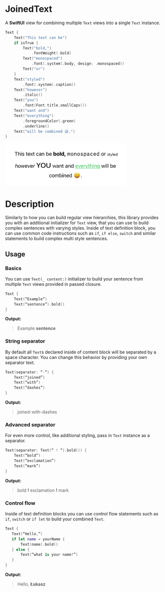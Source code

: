 # JoinedText

A **SwiftUI** view for combining multiple `Text` views into a single `Text` instance.

```swift
Text {
    Text("This text can be")
    if isTrue {
        Text("bold,")
            .fontWeight(.bold)
        Text("monospaced")
            .font(.system(.body, design: .monospaced))
        Text("or")
    }
    Text("styled")
        .font(.system(.caption))
    Text("however")
        .italic()
    Text("you")
        .font(Font.title.smallCaps())
    Text("want and")
    Text("everything")
        .foregroundColor(.green)
        .underline()
    Text("will be combined 😃.")
}
```

![Preview](./Art/Preview.png)

# Description
Similarly to how you can build regular view hierarchies, this library provides you with an additional initializer for `Text` view, that you can use to build complex sentences with varying styles. Inside of text definition block, you can use common code instructions such as `if`, `if else`, `switch` and similar statements to build complex multi style sentences.

## Usage

### Basics
You can use `Text(_ content:)` initializer to build your sentence from multiple `Text` views provided in passed closure.

```swift
Text {
    Text(“Example”)
    Text(“sentence”).bold()
}
```
**Output:**
> Example **sentence**

### String separator
By default all `Text`s declared inside of content block will be separated by a space character. You can change this behavior by providing your own separator text.

```swift
Text(separator: “-“) {
    Text(“joined”)
    Text(“with”)
    Text(“dashes”)
}
```
**Output:**
> joined-with-dashes

### Advanced separator
For even more control, like additional styling, pass in `Text` instance as a separator.

```swift
Text(separator: Text(“ ! “).bold()) {
    Text(“bold”)
    Text(“exclamation”)
    Text(“mark”)
}
```
**Output:**
> bold **!** exclamation **!** mark

### Control flow
Inside of text definition blocks you can use control flow statements such as `if`, `switch` or `if let` to build your combined `Text`.

```swift
Text {
   Text(“Hello,”)
   if let name = yourName {
       Text(name).bold()
   } else {
       Text(“what is your name?”)
   }
}
```
**Output:**
> Hello, **Łukasz**